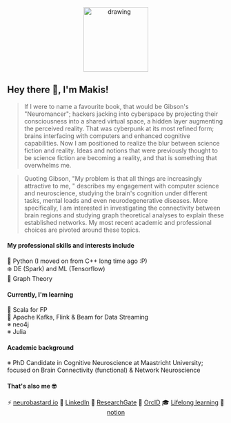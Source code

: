 <div align="center">
<img src="https://user-images.githubusercontent.com/99727/190627387-f4197eb7-565f-4adf-9fd1-8f67649ce839.png" alt="drawing" width="150" alt="create with Stability Diffusion"/>
</div>

## Hey there 👋, I'm Makis!

> If I were to name a favourite book, that would be Gibson's "Neuromancer"; hackers jacking into cyberspace by projecting their consciousness into a shared virtual space, a hidden layer augmenting the perceived reality. That was cyberpunk at its most refined form; brains interfacing with computers and enhanced cognitive capabilities. Now I am positioned to realize the blur between science fiction and reality. Ideas and notions that were previously thought to be science fiction are becoming a reality, and that is something that overwhelms me.

> Quoting Gibson, "My problem is that all things are increasingly attractive to me, " describes my engagement with computer science and neuroscience, studying the brain's cognition under different tasks, mental loads and even neurodegenerative diseases. More specifically, I am interested in investigating the connectivity between brain regions and studying graph theoretical analyses to explain these established networks. My most recent academic and professional choices are pivoted around these topics.

#### My professional skills and interests include
🐍 Python (I moved on from C++ long time ago :P) <br />
❄️ DE (Spark) and ML (Tensorflow)<br />
🍄 Graph Theory

#### Currently, I'm learning
🎯 Scala for FP<br />
🌊 Apache Kafka, Flink & Beam for Data Streaming<br/>
※ neo4j<br />
※ Julia

#### Academic background
※ PhD Candidate in Cognitive Neuroscience at Maastricht University; focused on Brain Connectivity (functional) & Network Neuroscience

#### That's also me 🤓
<div align="center">
  
⚡ [neurobastard.io](https://neurobastard.io) 
💬 [LinkedIn](https://www.linkedin.com/in/makism/)
🌱 [ResearchGate](https://researchgate.net/profile/Avraam_Marimpis) 
🔭 [OrcID](https://orcid.org/0000-0003-1551-9940) 
🎓 [Lifelong learning](https://github.com/makism/lifelong-learning)
📓 [notion](https://www.notion.so/makism)

</div>

